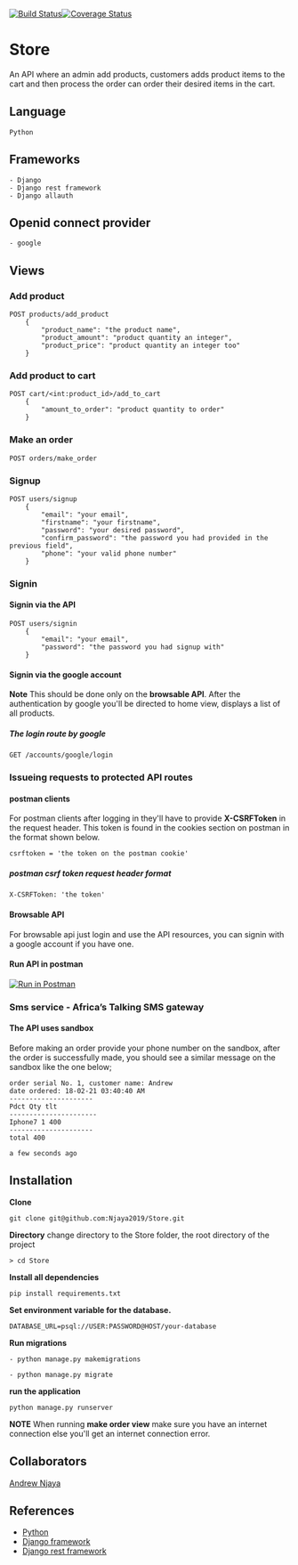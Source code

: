 [![Build Status](https://travis-ci.com/Njaya2019/Store.svg?branch=develop)](https://travis-ci.com/Njaya2019/Store)[![Coverage Status](https://coveralls.io/repos/github/Njaya2019/Store/badge.svg?branch=develop)](https://coveralls.io/github/Njaya2019/Store?branch=develop)
# Store
An API where an admin add products, customers adds product items to the cart and then process the order can order their desired items in the cart.

## Language
```
Python
```

## Frameworks
```
- Django
- Django rest framework
- Django allauth
```

## Openid connect provider
```
- google
```

## Views
### Add product
```
POST products/add_product 
    {
        "product_name": "the product name", 
        "product_amount": "product quantity an integer", 
        "product_price": "product quantity an integer too"
    }
```
### Add product to cart
```
POST cart/<int:product_id>/add_to_cart
    {
        "amount_to_order": "product quantity to order"
    }
```
### Make an order
```
POST orders/make_order
```
### Signup
```
POST users/signup 
    {
        "email": "your email", 
        "firstname": "your firstname", 
        "password": "your desired password", 
        "confirm_password": "the password you had provided in the previous field",
        "phone": "your valid phone number"
    }
```
### Signin
#### Signin via the API
```
POST users/signin 
    {
        "email": "your email",
        "password": "the password you had signup with"
    }
```

#### Signin via the google account
**Note** This should be done only on the **browsable API**.
After the authentication by google you'll be directed to home
view, displays a list of all products.
##### The login route by google
```
GET /accounts/google/login
```

### Issueing requests to protected API routes
#### postman clients
For postman clients after logging in they'll have to provide **X-CSRFToken** in the request header. This token is found in the
cookies section on postman in the format shown below.
```
csrftoken = 'the token on the postman cookie'
```
##### postman csrf token request header format
```
X-CSRFToken: 'the token'
```
#### Browsable API
For browsable api just login and use the API resources, you can
signin with a google account if you have one.

#### Run API in postman
[![Run in Postman](https://run.pstmn.io/button.svg)](https://app.getpostman.com/run-collection/86fd1f9646d733e5e1e8)

### Sms service - Africa’s Talking SMS gateway 
#### The API uses sandbox
Before making an order provide your phone number on the sandbox,
after the order is successfully made, you should see a similar message on the sandbox like the one below; 
```
order serial No. 1, customer name: Andrew
date ordered: 18-02-21 03:40:40 AM
---------------------
Pdct Qty tlt
----------------------
Iphone7 1 400
---------------------
total 400

a few seconds ago
```
## Installation
**Clone**
```
git clone git@github.com:Njaya2019/Store.git
```
**Directory**
change directory to the Store folder, the root directory of the project
```
> cd Store
```
**Install all dependencies**
```
pip install requirements.txt
```
**Set environment variable for the database.**
```
DATABASE_URL=psql://USER:PASSWORD@HOST/your-database
```
**Run migrations**
```
- python manage.py makemigrations
```
```
- python manage.py migrate
```
**run the application**
```
python manage.py runserver
```

**NOTE** When running __make order view__ make sure you have an
internet connection else you'll get an internet connection error.

## Collaborators
[Andrew Njaya](https://github.com/Njaya2019)

## References
- [Python](https://docs.python.org/3.6/)
- [Django framework](https://www.djangoproject.com/)
- [Django rest framework](https://www.django-rest-framework.org/)
